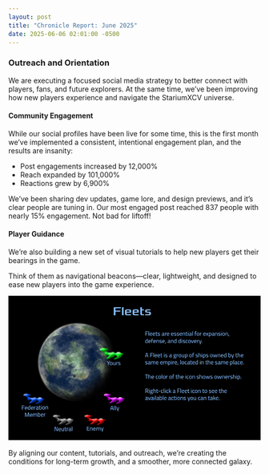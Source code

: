 ```yaml
---
layout: post
title: "Chronicle Report: June 2025"
date: 2025-06-06 02:01:00 -0500
---
```

### Outreach and Orientation

We are executing a focused social media strategy to better connect with players, fans, and future explorers. At the same time, we’ve been improving how new players experience and navigate the StariumXCV universe.

#### Community Engagement
While our social profiles have been live for some time, this is the first month we’ve implemented a consistent, intentional engagement plan, and the results are insanity:

- Post engagements increased by 12,000%
- Reach expanded by 101,000%
- Reactions grew by 6,900%

We’ve been sharing dev updates, game lore, and design previews, and it’s clear people are tuning in. Our most engaged post reached 837 people with nearly 15% engagement. Not bad for liftoff!

#### Player Guidance
We’re also building a new set of visual tutorials to help new players get their bearings in the game.

Think of them as navigational beacons—clear, lightweight, and designed to ease new players into the game experience.

![Tutorial Slide](assets/tutorial.png)

By aligning our content, tutorials, and outreach, we’re creating the conditions for long-term growth, and a smoother, more connected galaxy.

